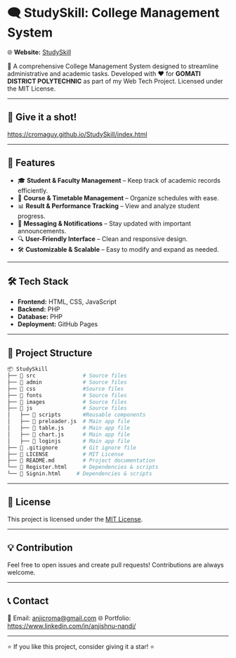 # 🗨️ StudySkill: College Management System

🌐 **Website:** [StudySkill](https://cromaguy.github.io/StudySkill/)

🚀 A comprehensive College Management System designed to streamline administrative and academic tasks. Developed with ❤️ for **GOMATI DISTRICT POLYTECHNIC** as part of my Web Tech Project. Licensed under the MIT License.

---

## 🚀 Give it a shot!
https://cromaguy.github.io/StudySkill/index.html

---

## 📌 Features

- 🎓 **Student & Faculty Management** – Keep track of academic records efficiently.
- 📅 **Course & Timetable Management** – Organize schedules with ease.
- 📊 **Result & Performance Tracking** – View and analyze student progress.
- 📩 **Messaging & Notifications** – Stay updated with important announcements.
- 🔍 **User-Friendly Interface** – Clean and responsive design.
- 🛠 **Customizable & Scalable** – Easy to modify and expand as needed.

---

## 🛠 Tech Stack

- **Frontend:** HTML, CSS, JavaScript 
- **Backend:** PHP
- **Database:** PHP
- **Deployment:** GitHub Pages 
---

## 📂 Project Structure

```bash
📦 StudySkill
├── 📁 src               # Source files
├── 📁 admin             # Source files
├── 📁 css               #Source files
├── 📁 fonts             # Source files
├── 📁 images            # Source files
├── 📁 js                # Source files
│   ├── 📁 scripts       #Reusable components
│   ├── 📜 preloader.js  # Main app file
│   ├── 📜 table.js      # Main app file
│   ├── 📜 chart.js      # Main app file
│   ├── 📜 loginjs       # Main app file
├── 📜 .gitignore        # Git ignore file
├── 📜 LICENSE           # MIT License
├── 📜 README.md         # Project documentation
└── 📜 Register.html     # Dependencies & scripts
└── 📜 Signin.html     # Dependencies & scripts
```

---


## 📜 License

This project is licensed under the [MIT License](LICENSE).

---

## 💡 Contribution

Feel free to open issues and create pull requests! Contributions are always welcome.

---

## 📞 Contact

📧 Email: anjicroma@gmail.com 
🌐 Portfolio: https://www.linkedin.com/in/anjishnu-nandi/

---

⭐ If you like this project, consider giving it a star! ⭐

